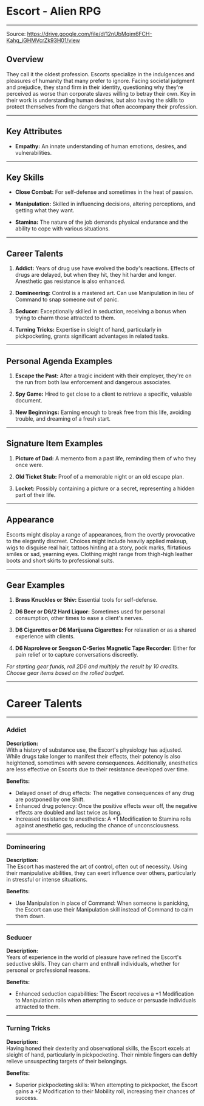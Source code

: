 # Escort - Alien RPG

---

Source: https://drive.google.com/file/d/12nUbMqim6FCH-Kahq_iGHMVcrZk93H01/view

## Overview

They call it the oldest profession. Escorts specialize in the indulgences and pleasures of humanity that many prefer to ignore. Facing societal judgment and prejudice, they stand firm in their identity, questioning why they're perceived as worse than corporate slaves willing to betray their own. Key in their work is understanding human desires, but also having the skills to protect themselves from the dangers that often accompany their profession.

---

## Key Attributes

- **Empathy:** An innate understanding of human emotions, desires, and vulnerabilities.

---

## Key Skills

- **Close Combat:** For self-defense and sometimes in the heat of passion.
  
- **Manipulation:** Skilled in influencing decisions, altering perceptions, and getting what they want.
  
- **Stamina:** The nature of the job demands physical endurance and the ability to cope with various situations.

---

## Career Talents

1. **Addict:** Years of drug use have evolved the body's reactions. Effects of drugs are delayed, but when they hit, they hit harder and longer. Anesthetic gas resistance is also enhanced.
  
2. **Domineering:** Control is a mastered art. Can use Manipulation in lieu of Command to snap someone out of panic.
  
3. **Seducer:** Exceptionally skilled in seduction, receiving a bonus when trying to charm those attracted to them.
  
4. **Turning Tricks:** Expertise in sleight of hand, particularly in pickpocketing, grants significant advantages in related tasks.

---

## Personal Agenda Examples

1. **Escape the Past:** After a tragic incident with their employer, they're on the run from both law enforcement and dangerous associates.
  
2. **Spy Game:** Hired to get close to a client to retrieve a specific, valuable document.
  
3. **New Beginnings:** Earning enough to break free from this life, avoiding trouble, and dreaming of a fresh start.

---

## Signature Item Examples

1. **Picture of Dad:** A memento from a past life, reminding them of who they once were.
  
2. **Old Ticket Stub:** Proof of a memorable night or an old escape plan.
  
3. **Locket:** Possibly containing a picture or a secret, representing a hidden part of their life.

---

## Appearance

Escorts might display a range of appearances, from the overtly provocative to the elegantly discreet. Choices might include heavily applied makeup, wigs to disguise real hair, tattoos hinting at a story, pock marks, flirtatious smiles or sad, yearning eyes. Clothing might range from thigh-high leather boots and short skirts to professional suits.

---

## Gear Examples

1. **Brass Knuckles or Shiv:** Essential tools for self-defense.
  
2. **D6 Beer or D6/2 Hard Liquor:** Sometimes used for personal consumption, other times to ease a client's nerves.
  
3. **D6 Cigarettes or D6 Marijuana Cigarettes:** For relaxation or as a shared experience with clients.
  
4. **D6 Naproleve or Seegson C-Series Magnetic Tape Recorder:** Either for pain relief or to capture conversations discreetly.

*For starting gear funds, roll 2D6 and multiply the result by 10 credits. Choose gear items based on the rolled budget.*

---
# Career Talents

---

### Addict

**Description:**  
With a history of substance use, the Escort's physiology has adjusted. While drugs take longer to manifest their effects, their potency is also heightened, sometimes with severe consequences. Additionally, anesthetics are less effective on Escorts due to their resistance developed over time.

**Benefits:**  
- Delayed onset of drug effects: The negative consequences of any drug are postponed by one Shift.
- Enhanced drug potency: Once the positive effects wear off, the negative effects are doubled and last twice as long.
- Increased resistance to anesthetics: A +1 Modification to Stamina rolls against anesthetic gas, reducing the chance of unconsciousness.

---

### Domineering

**Description:**  
The Escort has mastered the art of control, often out of necessity. Using their manipulative abilities, they can exert influence over others, particularly in stressful or intense situations.

**Benefits:**  
- Use Manipulation in place of Command: When someone is panicking, the Escort can use their Manipulation skill instead of Command to calm them down.

---

### Seducer

**Description:**  
Years of experience in the world of pleasure have refined the Escort's seductive skills. They can charm and enthrall individuals, whether for personal or professional reasons.

**Benefits:**  
- Enhanced seduction capabilities: The Escort receives a +1 Modification to Manipulation rolls when attempting to seduce or persuade individuals attracted to them.

---

### Turning Tricks

**Description:**  
Having honed their dexterity and observational skills, the Escort excels at sleight of hand, particularly in pickpocketing. Their nimble fingers can deftly relieve unsuspecting targets of their belongings.

**Benefits:**  
- Superior pickpocketing skills: When attempting to pickpocket, the Escort gains a +2 Modification to their Mobility roll, increasing their chances of success.


